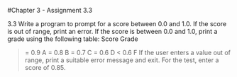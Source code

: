 #Chapter 3 - Assignment 3.3

3.3 Write a program to prompt for a score between 0.0 and 1.0. If the score is out of range, print an error. If the score is between 0.0 and 1.0, print a grade using the following table:
Score Grade
>= 0.9 A
>= 0.8 B
>= 0.7 C
>= 0.6 D
< 0.6 F
If the user enters a value out of range, print a suitable error message and exit. For the test, enter a score of 0.85. 
